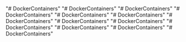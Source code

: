 "# DockerContainers" 
"# DockerContainers" 
"# DockerContainers" 
"# DockerContainers" 
"# DockerContainers" 
"# DockerContainers" 
"# DockerContainers" 
"# DockerContainers" 
"# DockerContainers" 
"# DockerContainers" 
"# DockerContainers" 
"# DockerContainers" 
"# DockerContainers" 
